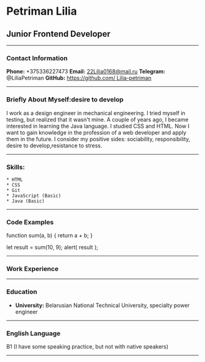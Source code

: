 # Petriman Lilia
## Junior Frontend Developer
******
### Contact Information
**Phone:** +375336227473
**Email:** 22Lilia0168@mail.ru
**Telegram:** @LiliaPetriman
**GitHub:** [https://github.com/
Lilia-petriman](Lilia-petriman)
******
### Briefly About Myself:desire to develop
I work as a design engineer in mechanical engineering.
I tried myself in testing, but realized that it wasn't mine.
A couple of years ago, I became interested in learning the Java language.  I studied CSS and HTML.
Now I want to gain knowledge in the profession of a web developer and apply them in the future.
I consider my positive sides: sociability, responsibility, desire to develop,resistance to stress. 
******
### Skills:
    * HTML
    * CSS
    * Git
    * JavaScript (Basic)
    * Java (Basic)
******
### Code Examples
function sum(a, b) {
  return a + b;
}

let result = sum(10, 9);
alert( result );
******
### Work Experience
******
### Education
  + **University:**  Belarusian National Technical University, specialty power engineer
******
### English Language
B1 (I have some speaking practice, but not with native speakers)
******


